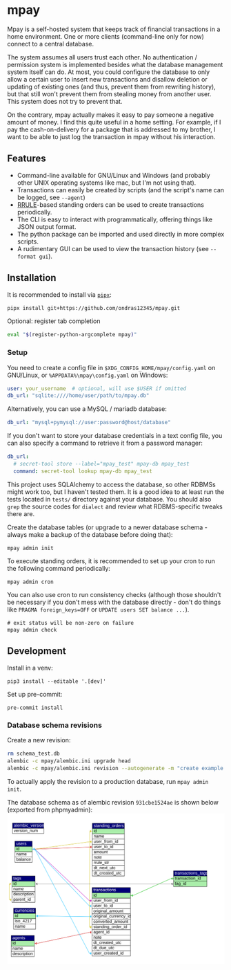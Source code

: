 # mpay
Mpay is a self-hosted system that keeps track of financial transactions in a
home environment.
One or more clients (command-line only for now) connect to a central database.

The system assumes all users trust each other. No authentication / permission
system is implemented besides what the database management system itself can
do. At most, you could configure the database to only allow a certain user
to insert new transactions and disallow deletion or updating of existing ones
(and thus, prevent them from rewriting history), but that still won't prevent
them from stealing money from another user. This system does not try to
prevent that.

On the contrary, mpay actually makes it easy to pay someone a negative amount
of money. I find this quite useful in a home setting. For example, if I
pay the cash-on-delivery for a package that is addressed to my brother, I
want to be able to just log the transaction in mpay without his interaction.


## Features
- Command-line available for GNU/Linux and Windows (and probably
  other UNIX operating systems like mac, but I'm not using that).
- Transactions can easily be created by scripts (and the script's name can be
  logged, see `--agent`)
- [RRULE](https://dateutil.readthedocs.io/en/stable/rrule.html)-based standing
  orders can be used to create transactions periodically.
- The CLI is easy to interact with programmatically, offering things like JSON
  output format.
- The python package can be imported and used directly in more complex
  scripts.
- A rudimentary GUI can be used to view the transaction history
  (see `--format gui`).


## Installation
It is recommended to install via [`pipx`](https://github.com/pypa/pipx):
```sh
pipx install git+https://github.com/ondras12345/mpay.git
```

Optional: register tab completion
```sh
eval "$(register-python-argcomplete mpay)"
```

### Setup
You need to create a config file in `$XDG_CONFIG_HOME/mpay/config.yaml`
on GNU/Linux, or `%APPDATA%\mpay\config.yaml` on Windows:
```yaml
user: your_username  # optional, will use $USER if omitted
db_url: "sqlite:////home/user/path/to/mpay.db"
```

Alternatively, you can use a MySQL / mariadb database:
```yaml
db_url: "mysql+pymysql://user:password@host/database"
```

If you don't want to store your database credentials in a text config file,
you can also specify a command to retrieve it from a password manager:
```yaml
db_url:
  # secret-tool store --label="mpay_test" mpay-db mpay_test
  command: secret-tool lookup mpay-db mpay_test
```

This project uses SQLAlchemy to access the database, so other RDBMSs might work
too, but I haven't tested them.
It is a good idea to at least run the tests located in `tests/` directory
against your database. You should also `grep` the source codes for `dialect`
and review what RDBMS-specific tweaks there are.

Create the database tables (or upgrade to a newer database schema - always
make a backup of the database before doing that):
```
mpay admin init
```

To execute standing orders, it is recommended to set up your cron to run the
following command periodically:
```
mpay admin cron
```

You can also use cron to run consistency checks (although those shouldn't be
necessary if you don't mess with the database directly - don't do things
like `PRAGMA foreign_keys=OFF` or `UPDATE users SET balance ...`).
```
# exit status will be non-zero on failure
mpay admin check
```


## Development
Install in a venv:
```
pip3 install --editable '.[dev]'
```

Set up pre-commit:
```
pre-commit install
```


### Database schema revisions
Create a new revision:
```sh
rm schema_test.db
alembic -c mpay/alembic.ini upgrade head
alembic -c mpay/alembic.ini revision --autogenerate -m "create example table"
```

To actually apply the revision to a production database,
run `mpay admin init`.

The database schema as of alembic revision `931cbe1524ae` is shown below
(exported from phpmyadmin):
![database schema](doc/mpay_schema_931cbe1524ae.svg)
